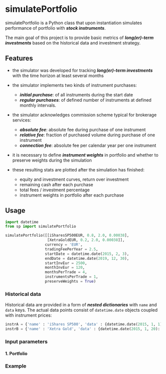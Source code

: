 # simulatePortfolio

simulatePortfolio is a Python class that upon instantiation simulates performance of portfolio with **_stock instruments_**.

The main goal of this project is to provide basic metrics of **_long(er)-term investments_** based on the historical data and investment strategy.

## Features

- the simulator was developed for tracking **_long(er)-term investments_** with the time horizon at least several months

- the simulator implements two kinds of instrument purchases:
  - **_initial purchase_**: of all instruments during the start date
  - **_regular purchases_**: of defined number of instruments at defined monthly intervals. 
 
- the simulator acknowledges commission scheme typical for brokerage services:
  - **_absolute fee_**: absolute fee during purchase of one instrument
  - **_relative fee_**: fraction of purchased volume during purchase of one instrument
  - **_connection fee_**: absolute fee per calendar year per one instrument
 
- it is necessary to define **_instrument weights_** in portfolio and whether to preserve weights during the simulation

- these resulting stats are plotted after the simulation has finished:
  - equity and investment curves, return over investment
  - remaining cash after each purchase
  - total fees / investment percentage
  - instrument weights in portfolio after each purchase

## Usage

```python
import datetime
from sp import simulatePortfolio

simulatePortfolio([[iSharesSP500EUR, 0.8, 2.0, 0.00038],
                   [XetraGoldEUR, 0.2, 2.0, 0.00038]],
                  currency = 'EUR',
                  tradingFeePerYear = 2.5,
                  startDate = datetime.date(2015, 2, 3),
                  endDate = datetime.date(2019, 12, 30),
                  startInvEur = 2500,
                  monthInvEur = 120,
                  monthsPerTrade = 4,
                  instrumentsPerTrade = 1,
                  preserveWeights = True)
```

### Historical data

Historical data are provided in a form of **_nested dictionaries_** with `name` and `data` keys. The actual data points consist of `datetime.date` objects coupled with instrument prices:

```python
instrA = {'name' : 'iShares SP500', 'data' : {datetime.date(2015, 1, 1): 158.93, datetime.date(2015, 2, 1): 160.48, datetime.date(2015, 3, 1): 163.74, datetime.date(2015, 4, 1): 167.06, datetime.date(2015, 5, 1): 166.15, datetime.date(2015, 6, 1): 163.35, datetime.date(2015, 7, 1): 163.69, datetime.date(2015, 8, 1): 161.68, datetime.date(2015, 9, 1): 162.54}}
instrB = {'name' : 'Xetra Gold', 'data' : {datetime.date(2015, 1, 20): 35.76, datetime.date(2015, 1, 21): 35.94, datetime.date(2015, 1, 22): 36.17, datetime.date(2015, 1, 23): 36.88, datetime.date(2015, 1, 26): 36.69, datetime.date(2015, 1, 27): 36.53, datetime.date(2015, 1, 28): 36.52, datetime.date(2015, 1, 29): 36.17, datetime.date(2015, 1, 30): 36.08}}
```

### Input parameters

#### 1. Portfolio

### Example

